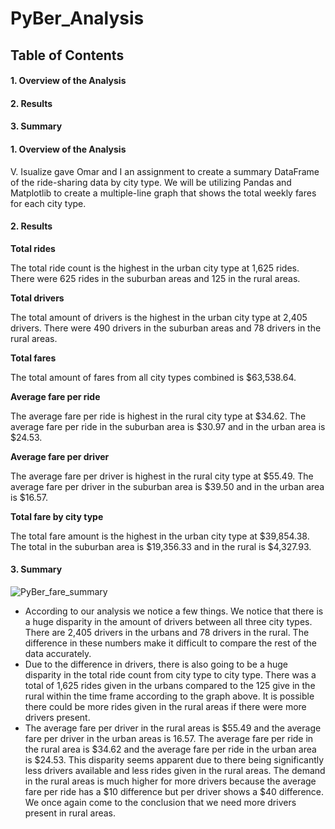 # PyBer_Analysis

## Table of Contents

#### 1. Overview of the Analysis
#### 2. Results
#### 3. Summary

#### 1. Overview of the Analysis

  V. Isualize gave Omar and I an assignment to create a summary DataFrame of the ride-sharing data by city type. We will be utilizing Pandas and Matplotlib to create a multiple-line graph that shows the total weekly fares for each city type.
  
#### 2. Results

**Total rides**

The total ride count is the highest in the urban city type at 1,625 rides. There were 625 rides in the suburban areas and 125 in the rural areas.

**Total drivers**

The total amount of drivers is the highest in the urban city type at 2,405 drivers. There were 490 drivers in the suburban areas and 78 drivers in the rural areas.

**Total fares**

The total amount of fares from all city types combined is $63,538.64.

**Average fare per ride**

The average fare per ride is highest in the rural city type at $34.62. The average fare per ride in the suburban area is $30.97 and in the urban area is $24.53.

**Average fare per driver**

The average fare per driver is highest in the rural city type at $55.49. The average fare per driver in the suburban area is $39.50 and in the urban area is $16.57.

**Total fare by city type**

The total fare amount is the highest in the urban city type at $39,854.38. The total in the suburban area is $19,356.33 and in the rural is $4,327.93.

#### 3. Summary

![PyBer_fare_summary](https://user-images.githubusercontent.com/95505596/151669068-25786495-6f6f-4865-bc29-a4e4edd3fbe8.png)

- According to our analysis we notice a few things. We notice that there is a huge disparity in the amount of drivers between all three city types. There are 2,405 drivers in the urbans and 78 drivers in the rural. The difference in these numbers make it difficult to compare the rest of the data accurately.
- Due to the difference in drivers, there is also going to be a huge disparity in the total ride count from city type to city type. There was a total of 1,625 rides given in the urbans compared to the 125 give in the rural within the time frame according to the graph above. It is possible there could be more rides given in the rural areas if there were more drivers present.
- The average fare per driver in the rural areas is $55.49 and the average fare per driver in the urban areas is 16.57. The average fare per ride in the rural area is $34.62 and the average fare per ride in the urban area is $24.53. This disparity seems apparent due to there being significantly less drivers available and less rides given in the rural areas. The demand in the rural areas is much higher for more drivers because the average fare per ride has a $10 difference but per driver shows a $40 difference. We once again come to the conclusion that we need more drivers present in rural areas.
